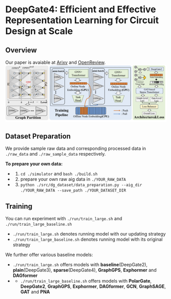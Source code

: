 # DeepGate4: Efficient and Effective Representation Learning for Circuit Design at Scale

## Overview
Our paper is avaiable at [Arixv](https://www.arxiv.org/abs/2502.01681) and [OpenReview](https://openreview.net/forum?id=b10lRabU9W).
![Overall Pipeline](./Overall_pipline.png)

## Dataset Preparation
We provide sample raw data and corresponding processed data in `./raw_data` and `./raw_sample_data` respectively.

**To prepare your own data:**
* 1. `cd ./simulator` and `bash ./build.sh`
* 2. prepare your own raw aig data in `./YOUR_RAW_DATA`
* 3. `python ./src/dg_dataset/data_preparation.py --aig_dir ./YOUR_RAW_DATA --save_path ./YOUR_DATASET_DIR`
    
## Training 
You can run experiment with `./run/train_large.sh` and `./run/train_large_baseline.sh`
* `./run/train_large.sh` denotes running model with our updating strategy
* `./run/train_large_baseline.sh` denotes running model with its original strategy

We further offer various baseline models:
* `./run/train_large.sh` offers models with **baseline**(DeepGate2), **plain**(DeepGate3), **sparse**(DeepGate4), **GraphGPS**, **Exphormer** and **DAGformer**
* * `./run/train_large_baseline.sh` offers models with **PolarGate**, **DeepGate2**, **GraphGPS**, **Exphormer**, **DAGformer**, **GCN**, **GraphSAGE**, **GAT** and **PNA**

